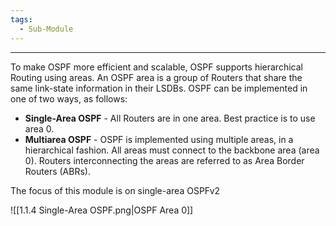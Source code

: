 ```yaml
---
tags:
  - Sub-Module
---
```


---
To make OSPF more efficient and scalable, OSPF supports hierarchical Routing using areas.
An OSPF area is a group of Routers that share the same link-state information in their LSDBs.
OSPF can be implemented in one of two ways, as follows:
- **Single-Area OSPF** - All Routers are in one area. Best practice is to use area 0.
- **Multiarea OSPF** - OSPF is implemented using multiple areas, in a hierarchical fashion.
  All areas must connect to the backbone area (area 0). 
  Routers interconnecting the areas are referred to as Area Border Routers (ABRs).

The focus of this module is on single-area OSPFv2

![[1.1.4 Single-Area OSPF.png|OSPF Area 0]]